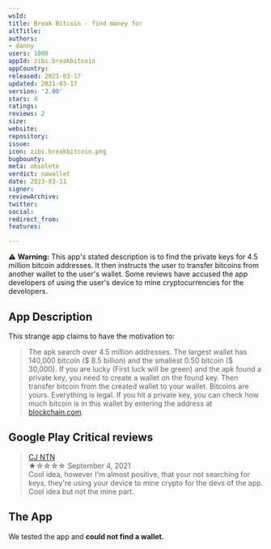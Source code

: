 ```yaml
---
wsId: 
title: Break Bitcoin - find money for
altTitle: 
authors:
- danny
users: 1000
appId: zibi.breakbitcoin
appCountry: 
released: 2021-03-17
updated: 2021-03-17
version: '2.00'
stars: 4
ratings: 
reviews: 2
size: 
website: 
repository: 
issue: 
icon: zibi.breakbitcoin.png
bugbounty: 
meta: obsolete
verdict: nowallet
date: 2023-03-11
signer: 
reviewArchive: 
twitter: 
social: 
redirect_from: 
features: 

---
```


⚠️ **Warning:** This app's stated description is to find the private keys for 4.5 million bitcoin addresses. It then instructs the user to transfer bitcoins from another wallet to the user's wallet. Some reviews have accused the app developers of using the user's device to mine cryptocurrencies for the developers.

## App Description

This strange app claims to have the motivation to: 

> The apk search over 4.5 million addresses. The largest wallet has 140,000 bitcoin ($ 8.5 billion) and the smallest 0.50 bitcoin ($ 30,000). If you are lucky (First luck will be green) and the apk found a private key, you need to create a wallet on the found key. Then transfer bitcoin from the created wallet to your wallet. Bitcoins are yours. Everything is legal.
If you hit a private key, you can check how much bitcoin is in this wallet by entering the address at [blockchain.com](https://www.blockchain.com.).

## Google Play Critical reviews

> [CJ NTN](https://play.google.com/store/apps/details?id=zibi.breakbitcoin&reviewId=gp%3AAOqpTOFsmZREMS7SPMzLYaxn7wvlqur5diKp9AMlrvuWFpY-ra_AVK3vtUhsTtjB8m8lo8T4IfoaTQZxrIsyMLo)<br>
  ★☆☆☆☆ September 4, 2021 <br>
       Cool idea, however I'm almost positive, that your not searching for keys, they're using your device to mine crypto for the devs of the app. Cool idea but not the mine part.

## The App

We tested the app and **could not find a wallet.**





